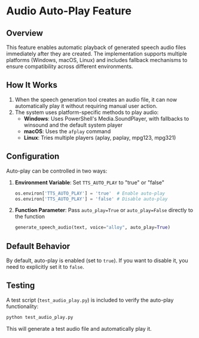 # Audio Auto-Play Feature

## Overview
This feature enables automatic playback of generated speech audio files immediately after they are created. The implementation supports multiple platforms (Windows, macOS, Linux) and includes fallback mechanisms to ensure compatibility across different environments.

## How It Works

1. When the speech generation tool creates an audio file, it can now automatically play it without requiring manual user action.
2. The system uses platform-specific methods to play audio:
   - **Windows**: Uses PowerShell's Media.SoundPlayer, with fallbacks to winsound and the default system player
   - **macOS**: Uses the `afplay` command
   - **Linux**: Tries multiple players (aplay, paplay, mpg123, mpg321)

## Configuration

Auto-play can be controlled in two ways:

1. **Environment Variable**: Set `TTS_AUTO_PLAY` to "true" or "false"
   ```python
   os.environ['TTS_AUTO_PLAY'] = 'true'  # Enable auto-play
   os.environ['TTS_AUTO_PLAY'] = 'false' # Disable auto-play
   ```

2. **Function Parameter**: Pass `auto_play=True` or `auto_play=False` directly to the function
   ```python
   generate_speech_audio(text, voice="alloy", auto_play=True)
   ```

## Default Behavior

By default, auto-play is enabled (set to `true`). If you want to disable it, you need to explicitly set it to `false`.

## Testing

A test script (`test_audio_play.py`) is included to verify the auto-play functionality:

```python
python test_audio_play.py
```

This will generate a test audio file and automatically play it.